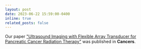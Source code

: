 ```yaml
---
layout: post
date: 2023-06-22 15:59:00-0400
inline: true
related_posts: false
---
```


Our paper <a href='https://www.mdpi.com/2072-6694/15/13/3294'>"Ultrasound Imaging with Flexible Array Transducer for Pancreatic Cancer Radiation Therapy"</a> was published in <b>Cancers</b>.